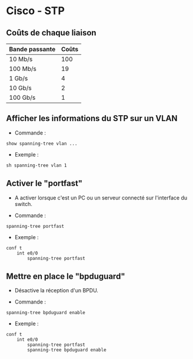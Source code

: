 # Cisco - STP

## Coûts de chaque liaison
Bande passante | Coûts
 --- | ---
10 Mb/s | 100 
100 Mb/s | 19
1 Gb/s | 4
10 Gb/s | 2
100 Gb/s | 1

## Afficher les informations du STP sur un VLAN
- Commande :
```
show spanning-tree vlan ...
```
- Exemple :
```
sh spanning-tree vlan 1
```

## Activer le "portfast"
- A activer lorsque c'est un PC ou un serveur connecté sur l'interface du switch.

- Commande :
```
spanning-tree portfast
```
- Exemple :
```
conf t
    int e0/0
        spanning-tree portfast
```

## Mettre en place le "bpduguard"
- Désactive la réception d'un BPDU.

- Commande :
```
spanning-tree bpduguard enable
```
- Exemple :
```
conf t
    int e0/0
        spanning-tree portfast
        spanning-tree bpduguard enable
```